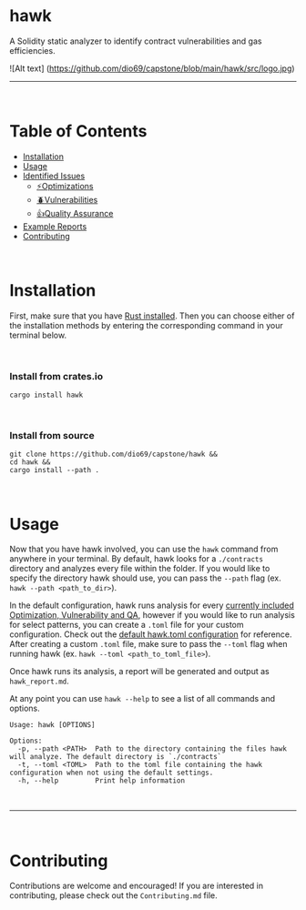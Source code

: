 # hawk
A Solidity static analyzer to identify contract vulnerabilities and gas efficiencies. 

![Alt text] (https://github.com/dio69/capstone/blob/main/hawk/src/logo.jpg)
<hr>
<br>

# Table of Contents
- [Installation](#installation)
- [Usage](#usage)
- [Identified Issues](https://github.com/dio69/capstone/hawk/tree/main/docs)
  - [⚡Optimizations](https://github.com/dio69/hawk/blob/main/docs/identified-optimizations.md)
  - [🪲Vulnerabilities](https://github.com/dio69/hawk/blob/main/docs/identified-vulnerabilities.md)
  - [👍Quality Assurance](https://github.com/dio69/hawk/blob/main/docs/identified-quality-assurance.md)
- [Example Reports](https://github.com/dio69/capstone/blob/main/hawk/example_report.md)
- [Contributing](#contributing)


&nbsp;
# Installation
First, make sure that you have [Rust installed](https://www.rust-lang.org/tools/install). Then you can choose either of the installation methods by entering the corresponding command in your terminal below.

&nbsp;
### Install from crates.io
```
cargo install hawk
```

&nbsp;
### Install from source
```
git clone https://github.com/dio69/capstone/hawk &&
cd hawk &&
cargo install --path .
```

&nbsp;
# Usage
Now that you have hawk involved, you can use the `hawk` command from anywhere in your terminal. By default, hawk looks for a `./contracts` directory and analyzes every file within the folder. If you would like to specify the directory hawk should use, you can pass the `--path` flag (ex. `hawk --path <path_to_dir>`). 

In the default configuration, hawk runs analysis for every [currently included Optimization, Vulnerability and QA](https://github.com/0xKitsune/hawk#currently-identified-optimizations-vulnerabilities-and-qa), however if you would like to run analysis for select patterns, you can create a `.toml` file for your custom configuration.  Check out the [default hawk.toml configuration](https://github.com/dio69/capstone/hawk/blob/main/hawk.toml) for reference. After creating a custom `.toml` file, make sure to pass the `--toml` flag when running hawk (ex. `hawk --toml <path_to_toml_file>`).

Once hawk runs its analysis, a report will be generated and output as `hawk_report.md`.

At any point you can use `hawk --help` to see a list of all commands and options.

```
Usage: hawk [OPTIONS]

Options:
  -p, --path <PATH>  Path to the directory containing the files hawk will analyze. The default directory is `./contracts`
  -t, --toml <TOML>  Path to the toml file containing the hawk configuration when not using the default settings.
  -h, --help         Print help information
```

&nbsp;



<hr>
<br>

# Contributing
Contributions are welcome and encouraged! If you are interested in contributing, please check out the `Contributing.md` file.
